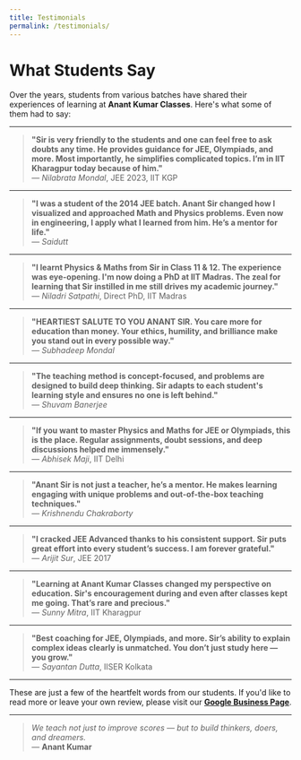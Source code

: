 ```yaml
---
title: Testimonials
permalink: /testimonials/
---
```


# What Students Say

Over the years, students from various batches have shared their experiences of learning at **Anant Kumar Classes**. Here's what some of them had to say:

---

> **"Sir is very friendly to the students and one can feel free to ask doubts any time. He provides guidance for JEE, Olympiads, and more. Most importantly, he simplifies complicated topics. I’m in IIT Kharagpur today because of him."**  
> — *Nilabrata Mondal*, JEE 2023, IIT KGP

---

> **"I was a student of the 2014 JEE batch. Anant Sir changed how I visualized and approached Math and Physics problems. Even now in engineering, I apply what I learned from him. He’s a mentor for life."**  
> — *Saidutt*

---

> **"I learnt Physics & Maths from Sir in Class 11 & 12. The experience was eye-opening. I'm now doing a PhD at IIT Madras. The zeal for learning that Sir instilled in me still drives my academic journey."**  
> — *Niladri Satpathi*, Direct PhD, IIT Madras

---

> **"HEARTIEST SALUTE TO YOU ANANT SIR. You care more for education than money. Your ethics, humility, and brilliance make you stand out in every possible way."**  
> — *Subhadeep Mondal*

---

> **"The teaching method is concept-focused, and problems are designed to build deep thinking. Sir adapts to each student's learning style and ensures no one is left behind."**  
> — *Shuvam Banerjee*

---

> **"If you want to master Physics and Maths for JEE or Olympiads, this is the place. Regular assignments, doubt sessions, and deep discussions helped me immensely."**  
> — *Abhisek Maji*, IIT Delhi

---

> **"Anant Sir is not just a teacher, he’s a mentor. He makes learning engaging with unique problems and out-of-the-box teaching techniques."**  
> — *Krishnendu Chakraborty*

---

> **"I cracked JEE Advanced thanks to his consistent support. Sir puts great effort into every student’s success. I am forever grateful."**  
> — *Arijit Sur*, JEE 2017

---

> **"Learning at Anant Kumar Classes changed my perspective on education. Sir's encouragement during and even after classes kept me going. That’s rare and precious."**  
> — *Sunny Mitra*, IIT Kharagpur

---

> **"Best coaching for JEE, Olympiads, and more. Sir’s ability to explain complex ideas clearly is unmatched. You don’t just study here — you grow."**  
> — *Sayantan Dutta*, IISER Kolkata

---

These are just a few of the heartfelt words from our students. If you'd like to read more or leave your own review, please visit our **[Google Business Page](https://g.page/r/CcR4SSHHf8t3EBM/review)**.

---

> *We teach not just to improve scores — but to build thinkers, doers, and dreamers.*  
> — **Anant Kumar**
